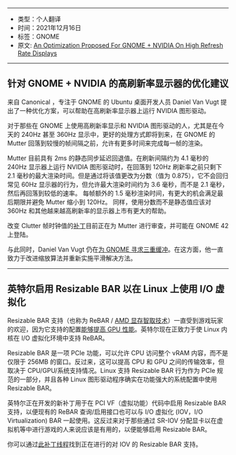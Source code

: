 ----

- 类型：个人翻译
- 时间：2021年12月16日
- 标签：GNOME
- 原文: [An Optimization Proposed For GNOME + NVIDIA On High Refresh Rate Displays](https://www.phoronix.com/scan.php?page=news_item&px=GNOME-NV-HRR-Fraction)

----

## 针对 GNOME + NVIDIA 的高刷新率显示器的优化建议

来自 Canonical ，专注于 GNOME 的 Ubuntu 桌面开发人员 Daniel Van Vugt 提出了一种优化方案，可以帮助在高刷新率显示器上运行 NVIDIA 图形驱动。

对于那些在 GNOME 上使用高刷新率显示和 NVIDIA 图形驱动的人，尤其是在今天的 240Hz 甚至 360Hz 显示中，更好的处理方式即将到来，在 GNOME 的 Mutter 回落到较慢的帧间隔之前，允许有更多时间来完成每一帧的渲染。

Mutter 目前具有 2ms 的静态同步延迟回退值。在刷新间隔约为 4.1 毫秒的 240Hz 显示器上运行 NVIDIA 图形驱动时，在回落到 120Hz 刷新率之前只剩下 2.1 毫秒的最大渲染时间。但是通过将该值更改为分数（值为 0.875），它不会回归常见 60Hz 显示器的行为，但允许最大渲染时间约为 3.6 毫秒，而不是 2.1 毫秒，然后再回落到较低的速率。 每帧额外的 1.5 毫秒渲染时间，有更大的机会满足最后期限并避免 Mutter 缩小到 120Hz。 同样，使用分数而不是静态值应该对 360Hz 和其他越来越高刷新率的显示器上市有更大的帮助。

改变 Clutter 帧时钟值的[补丁](https://gitlab.gnome.org/GNOME/mutter/-/merge_requests/2158?commit_id=07a6a78e2255f03d24e78f9fc5a7b133ccdfa0f0)目前正在为 Mutter 进行审查，并可能在 GNOME 42 上登陆。

与此同时，Daniel Van Vugt 仍在[为 GNOME 寻求三重缓冲](https://www.phoronix.com/scan.php?page=news_item&px=GNOME-42-Likely-Triple-Buffers)。在这方面，他一直致力于改进缩放算法并重新实施平滑解决方法。

----

## 英特尔启用 Resizable BAR 以在 Linux 上使用 I/O 虚拟化

Resizable BAR 支持（也称为 ReBAR / [AMD 显存智取技术](https://www.amd.com/zh-hans/technologies/smart-access-memory)）一直受到游戏玩家的欢迎，因为它支持的配置[能够提高 GPU 性能](https://www.phoronix.com/scan.php?page=article&item=nvidia-rebar-rtx30&num=1)。英特尔现在正致力于使 Linux 内核在 I/O 虚拟化环境中支持 ReBAR。

Resizable BAR 是一项 PCIe 功能，可以允许 CPU 访问整个 vRAM 内容，而不是仅限于 256MB 的窗口。反过来，这可以提高 CPU 和 GPU 之间的传输效率，但取决于 CPU/GPU/系统支持情况。Linux 支持 Resizable BAR 行为作为 PCIe 规范的一部分，并且各种 Linux 图形驱动程序确实在功能强大的系统配置中使用 Resizable BAR。

英特尔正在开发的新补丁用于在 PCI VF（虚拟功能）代码中启用 Resizable BAR 支持，以便现有的 ReBAR 查询/启用接口也可以与 I/O 虚拟化 (IOV，I/O Virtualization) BAR 一起使用。这反过来对于那些通过 SR-IOV 分配显卡以在虚拟机等中进行游戏的人来说应该是有用的，以便能够启用 Resizable BAR。

你可以通过[此补丁线程](https://lore.kernel.org/lkml/20211215141626.3090807-1-michal.winiarski@intel.com/)找到正在进行的对 IOV 的 Resizable BAR 支持。
